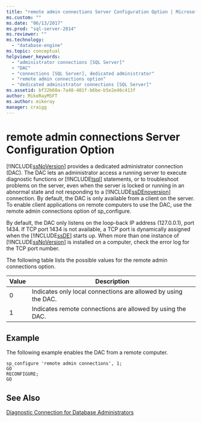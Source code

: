 ```yaml
---
title: "remote admin connections Server Configuration Option | Microsoft Docs"
ms.custom: ""
ms.date: "06/13/2017"
ms.prod: "sql-server-2014"
ms.reviewer: ""
ms.technology: 
  - "database-engine"
ms.topic: conceptual
helpviewer_keywords: 
  - "administrator connections [SQL Server]"
  - "DAC"
  - "connections [SQL Server], dedicated administrator"
  - "remote admin connections option"
  - "dedicated administrator connections [SQL Server]"
ms.assetid: bf32b60a-7a48-401f-b6be-b5e2e46c413f
author: MikeRayMSFT
ms.author: mikeray
manager: craigg
---
```

# remote admin connections Server Configuration Option
  [!INCLUDE[ssNoVersion](../../includes/ssnoversion-md.md)] provides a dedicated administrator connection (DAC). The DAC lets an administrator access a running server to execute diagnostic functions or [!INCLUDE[tsql](../../includes/tsql-md.md)] statements, or to troubleshoot problems on the server, even when the server is locked or running in an abnormal state and not responding to a [!INCLUDE[ssDEnoversion](../../includes/ssdenoversion-md.md)] connection. By default, the DAC is only available from a client on the server. To enable client applications on remote computers to use the DAC, use the remote admin connections option of sp_configure.  
  
 By default, the DAC only listens on the loop-back IP address (127.0.0.1), port 1434. If TCP port 1434 is not available, a TCP port is dynamically assigned when the [!INCLUDE[ssDE](../../includes/ssde-md.md)] starts up. When more than one instance of [!INCLUDE[ssNoVersion](../../includes/ssnoversion-md.md)] is installed on a computer, check the error log for the TCP port number.  
  
 The following table lists the possible values for the remote admin connections option.  
  
|Value|Description|  
|-----------|-----------------|  
|0|Indicates only local connections are allowed by using the DAC.|  
|1|Indicates remote connections are allowed by using the DAC.|  
  
## Example  
 The following example enables the DAC from a remote computer.  
  
```  
sp_configure 'remote admin connections', 1;  
GO  
RECONFIGURE;  
GO  
```  
  
## See Also  
 [Diagnostic Connection for Database Administrators](diagnostic-connection-for-database-administrators.md)  
  
  
